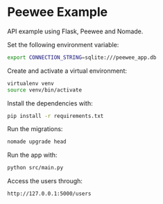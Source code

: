 # Peewee Example

API example using Flask, Peewee and Nomade.

Set the following environment variable:

```bash
export CONNECTION_STRING=sqlite:///peewee_app.db
```

Create and activate a virtual environment:

```bash
virtualenv venv
source venv/bin/activate
```

Install the dependencies with:

```bash
pip install -r requirements.txt
```

Run the migrations:

```bash
nomade upgrade head
```

Run the app with:

```bash
python src/main.py
```

Access the users through:

```bash
http://127.0.0.1:5000/users
```
